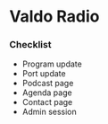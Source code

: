 # Valdo Radio

### Checklist

- Program update
- Port update
- Podcast page
- Agenda page
- Contact page
- Admin session